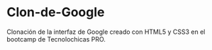 # Clon-de-Google
Clonación de la interfaz de Google creado con HTML5 y CSS3 en el bootcamp de Tecnolochicas PRO.
